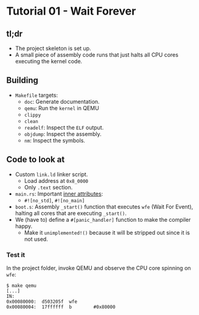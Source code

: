 # Tutorial 01 - Wait Forever

## tl;dr

- The project skeleton is set up.
- A small piece of assembly code runs that just halts all CPU cores executing the kernel code.

## Building

- `Makefile` targets:
    - `doc`: Generate documentation.
    - `qemu`: Run the `kernel` in QEMU
    - `clippy`
    - `clean`
    - `readelf`: Inspect the `ELF` output.
    - `objdump`: Inspect the assembly.
    - `nm`: Inspect the symbols.

## Code to look at

- Custom `link.ld` linker script.
    - Load address at `0x8_0000`
    - Only `.text` section.
- `main.rs`: Important [inner attributes]:
    - `#![no_std]`, `#![no_main]`
- `boot.s`: Assembly `_start()` function that executes `wfe` (Wait For Event), halting all cores
  that are executing `_start()`.
- We (have to) define a `#[panic_handler]` function to make the compiler happy.
    - Make it `unimplemented!()` because it will be stripped out since it is not used.

[inner attributes]: https://doc.rust-lang.org/reference/attributes.html

### Test it

In the project folder, invoke QEMU and observe the CPU core spinning on `wfe`:

```console
$ make qemu
[...]
IN:
0x00080000:  d503205f  wfe
0x00080004:  17ffffff  b        #0x80000
```
